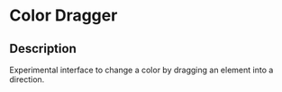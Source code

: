 # Color Dragger

## Description

Experimental interface to change a color by dragging an element into a direction.